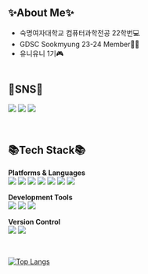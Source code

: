 
## ✨About Me✨
- 숙명여자대학교 컴퓨터과학전공 22학번💻
- GDSC Sookmyung 23-24 Member👩‍💻
- 유니유니 1기🎮
  <br><br>

 ## 📱SNS📱
[<img src="https://img.shields.io/badge/instagram-E4405F?style=flat&logo=instagram&logoColor=white"/>](https://www.instagram.com/jyeo0ng/)
[<img src="https://img.shields.io/badge/tistory-FA8258?style=flat&logo=tistory&logoColor=white"/>](https://naneunimjee.tistory.com/)
[<img src="https://img.shields.io/badge/blog-03C75A?style=flat&logo=naver&logoColor=white"/>](https://blog.naver.com/naneunimjee1014)

  <br>


## 📚Tech Stack📚
**Platforms & Languages**
<br>
<img src="https://img.shields.io/badge/Csharp-512BD4?style=flat&logo=csharp&logoColor=white"/>
<img src="https://img.shields.io/badge/Unity-000000?style=flat&logo=Unity&logoColor=white"/>
<img src="https://img.shields.io/badge/C-A8B9CC?style=flat&logo=C&logoColor=black"/>
<img src="https://img.shields.io/badge/Javascript-F7DF1E?style=flat&logo=javascript&logoColor=black"/>
<img src="https://img.shields.io/badge/HTML5-E34F26?style=flat&logo=HTML5&logoColor=white"/>
<img src="https://img.shields.io/badge/Python-3776AB?style=flat&logo=Python&logoColor=white"/>
<img src="https://img.shields.io/badge/MySQL-4479A1?style=flat&logo=MySQL&logoColor=white"/>
<p></p>

**Development Tools**
<br>
<img src="https://img.shields.io/badge/VisualStudioCode-007ACC?style=flat&logo=visualstudiocode&logoColor=white"/>
<img src="https://img.shields.io/badge/VisualStudio-5C2D91?style=flat&logo=visualstudio&logoColor=white"/>
<img src="https://img.shields.io/badge/GoogleColab-F9AB00?style=flat&logo=googlecolab&logoColor=white"/>
<p></p>

**Version Control**
<br>
<img src="https://img.shields.io/badge/Git-F05032?style=flat&logo=Git&logoColor=white"/>
<img src="https://img.shields.io/badge/GitHub-181717?style=flat&logo=GitHub&logoColor=white"/>
<p></p>


  <br>

[![Top Langs](https://github-readme-stats.vercel.app/api/top-langs/?username=naneunimjee)](https://github.com/naneunimjee/github-readme-stats)

<!--
**naneunimjee/naneunimjee** is a ✨ _special_ ✨ repository because its `README.md` (this file) appears on your GitHub profile.

Here are some ideas to get you started:

- 🔭 I’m currently working on ...
- 🌱 I’m currently learning ...
- 👯 I’m looking to collaborate on ...
- 🤔 I’m looking for help with ...
- 💬 Ask me about ...
- 📫 How to reach me: ...
- 😄 Pronouns: ...
- ⚡ Fun fact: ...
-->
